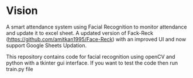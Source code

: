 # Vision
A smart attendance system using Facial Recognition to monitor attendance and update it to excel sheet. A updated version of Fack-Reck (https://github.com/amitkan1995/Face-Reck) with an improved UI and now support Google Sheets Updation.

This repository contains code for facial recognition using openCV and python with a tkinter gui interface. If you want to test the code then run train.py file

